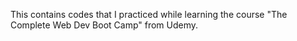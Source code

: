 This contains codes that I practiced while learning the course "The Complete Web Dev Boot Camp" from Udemy.